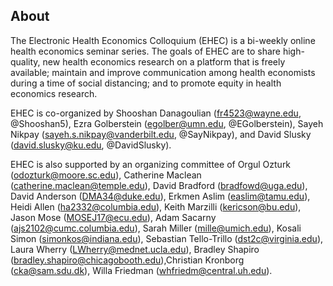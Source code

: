 ## About

The Electronic Health Economics Colloquium (EHEC) is a bi-weekly online health economics seminar series. The goals of EHEC are to share high-quality, new health economics research on a platform that is freely available; maintain and improve communication among health economists during a time of social distancing; and to promote equity in health economics research.

EHEC is co-organized by Shooshan Danagoulian (fr4523@wayne.edu, @Shooshan5), Ezra Golberstein (egolber@umn.edu, @EGolberstein), Sayeh Nikpay (sayeh.s.nikpay@vanderbilt.edu, @SayNikpay), and David Slusky (david.slusky@ku.edu, @DavidSlusky). 

EHEC is also supported by an organizing committee of Orgul Ozturk (odozturk@moore.sc.edu), Catherine Maclean (catherine.maclean@temple.edu), David Bradford (bradfowd@uga.edu), David Anderson (DMA34@duke.edu), Erkmen Aslim (easlim@tamu.edu),
Heidi Allen (ha2332@columbia.edu), Keith Marzilli (kericson@bu.edu), Jason Mose (MOSEJ17@ecu.edu), Adam Sacarny (ajs2102@cumc.columbia.edu), Sarah Miller (mille@umich.edu), Kosali Simon (simonkos@indiana.edu), Sebastian Tello-Trillo (dst2c@virginia.edu), Laura Wherry (LWherry@mednet.ucla.edu), Bradley Shapiro (bradley.shapiro@chicagobooth.edu),Christian Kronborg (cka@sam.sdu.dk), Willa Friedman (whfriedm@central.uh.edu).
